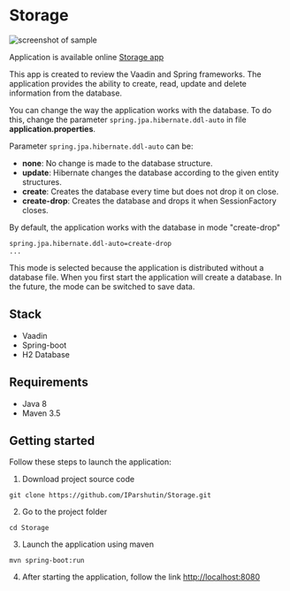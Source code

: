 # Storage

![screenshot of sample](https://sun9-58.userapi.com/c858028/v858028202/b181f/o9BUjaiLn78.jpg)

Application is available online [Storage app](https://storage-test-app.herokuapp.com)

This app is created to review the  Vaadin and Spring frameworks. The application provides the ability to create, read, update and delete information from the database.

You can change the way the application works with the database. To do this, change the parameter `spring.jpa.hibernate.ddl-auto` in file **application.properties**. 

Parameter `spring.jpa.hibernate.ddl-auto` can be:
 - **none**: No change is made to the database structure.
 - **update**: Hibernate changes the database according to the given entity structures.
 - **create**: Creates the database every time but does not drop it on close.
 - **create-drop**: Creates the database and drops it when SessionFactory closes.

By default, the application works with the database in mode "create-drop"
```
spring.jpa.hibernate.ddl-auto=create-drop
...
```
This mode is selected because the application is distributed without a database file. When you first start the application will create a database. In the future, the mode can be switched to save data.


## Stack
 - Vaadin 
 - Spring-boot
 - H2 Database

## Requirements
 - Java 8
 - Maven 3.5

## Getting started
Follow these steps to launch the application:

1. Download project source code
```
git clone https://github.com/IParshutin/Storage.git
```    
2. Go to the project folder
```
cd Storage
```
3. Launch the application using maven
```
mvn spring-boot:run
```
4. After starting the application, follow the link <http://localhost:8080>
